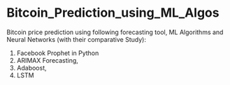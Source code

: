 # Bitcoin_Prediction_using_ML_Algos
Bitcoin price prediction using following forecasting tool, ML Algorithms and Neural Networks (with their comparative Study):
1. Facebook Prophet in Python
2. ARIMAX Forecasting,
3. Adaboost,
4. LSTM
